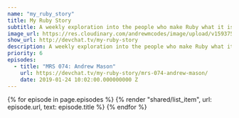 ```yaml
---
name: "my_ruby_story"
title: My Ruby Story
subtitle: A weekly exploration into the people who make Ruby what it is.
image_url: https://res.cloudinary.com/andrewmcodes/image/upload/v1593758052/podcasts/my-ruby-story.jpg
show_url: http://devchat.tv/my-ruby-story
description: A weekly exploration into the people who make Ruby what it is.
priority: 6
episodes:
  - title: "MRS 074: Andrew Mason"
    url: https://devchat.tv/my-ruby-story/mrs-074-andrew-mason/
    date: 2019-01-24 10:02:00.000000000 Z
---
```


{% for episode in page.episodes %}
{% render "shared/list_item", url: episode.url, text: episode.title %}
{% endfor %}
